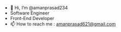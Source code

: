 - 👋 Hi, I’m @amanprasad234
- Software Engineer
- Front-End Developer
- 📫 How to reach me : amanprasad621@gmail.com

<!---
amanprasad234/amanprasad234 is a ✨ special ✨ repository because its `README.md` (this file) appears on your GitHub profile.
You can click the Preview link to take a look at your changes.
--->
